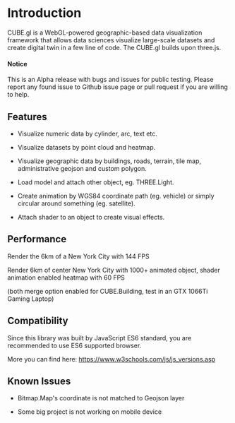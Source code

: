 # Introduction

CUBE.gl is a WebGL-powered geographic-based data visualization framework that allows data sciences visualize large-scale datasets and create digital twin in a few line of code. The CUBE.gl builds upon three.js.

#### Notice 
This is an Alpha release with bugs and issues for public testing. Please report any found issue to Github issue page or pull request if you are willing to help.


## Features

- Visualize numeric data by cylinder, arc, text etc.

- Visualize datasets by point cloud and heatmap.

- Visualize geographic data by buildings, roads, terrain, tile map, administrative geojson and custom polygon.

- Load model and attach other object, eg. THREE.Light.

- Create animation by WGS84 coordinate path (eg. vehicle) or simply circular around something (eg. satellite).

-  Attach shader to an object to create visual effects.

## Performance

Render the 6km of a New York City with 144 FPS

Render 6km of center New York City with 1000+ animated object, shader animation enabled heatmap with 60 FPS

(both merge option enabled for CUBE.Building, test in an GTX 1066Ti Gaming Laptop)

## Compatibility

Since this library was built by JavaScript ES6 standard, you are recommended to use ES6 supported browser.

More you can find here: https://www.w3schools.com/js/js_versions.asp 

## Known Issues

- Bitmap.Map's coordinate is not matched to Geojson layer

- Some big project is not working on mobile device